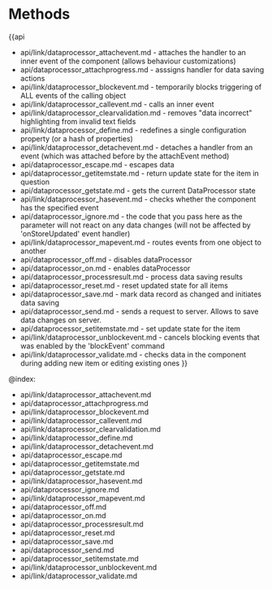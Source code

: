 Methods
=======

{{api
- api/link/dataprocessor_attachevent.md - attaches the handler to an inner event of the component (allows behaviour customizations)
- api/dataprocessor_attachprogress.md - asssigns handler for data saving actions
- api/link/dataprocessor_blockevent.md - temporarily blocks triggering of ALL events of the calling object
- api/link/dataprocessor_callevent.md - calls an inner event
- api/link/dataprocessor_clearvalidation.md - removes "data incorrect" highlighting from invalid text fields
- api/link/dataprocessor_define.md - redefines a single configuration property (or a hash of properties)
- api/link/dataprocessor_detachevent.md - detaches a handler from an event (which was attached before by the attachEvent method)
- api/dataprocessor_escape.md - escapes data
- api/dataprocessor_getitemstate.md - return update state for the item in question
- api/dataprocessor_getstate.md - gets the current DataProcessor state
- api/link/dataprocessor_hasevent.md - checks whether the component has the specified event
- api/dataprocessor_ignore.md - the code that you pass here as the parameter will not react on any data changes (will not be affected by 'onStoreUpdated' event handler)
- api/link/dataprocessor_mapevent.md - routes events from one object to another
- api/dataprocessor_off.md - disables dataProcessor
- api/dataprocessor_on.md - enables dataProcessor
- api/dataprocessor_processresult.md - process data saving results
- api/dataprocessor_reset.md - reset updated state for all items
- api/dataprocessor_save.md - mark data record as changed and initiates data saving
- api/dataprocessor_send.md - sends a request to server. Allows to save data changes on server.
- api/dataprocessor_setitemstate.md - set update state for the item
- api/link/dataprocessor_unblockevent.md - cancels blocking events that was enabled by the 'blockEvent' command
- api/link/dataprocessor_validate.md - checks data in the component during adding new item or editing existing ones
}}

@index:
- api/link/dataprocessor_attachevent.md
- api/dataprocessor_attachprogress.md
- api/link/dataprocessor_blockevent.md
- api/link/dataprocessor_callevent.md
- api/link/dataprocessor_clearvalidation.md
- api/link/dataprocessor_define.md
- api/link/dataprocessor_detachevent.md
- api/dataprocessor_escape.md
- api/dataprocessor_getitemstate.md
- api/dataprocessor_getstate.md
- api/link/dataprocessor_hasevent.md
- api/dataprocessor_ignore.md
- api/link/dataprocessor_mapevent.md
- api/dataprocessor_off.md
- api/dataprocessor_on.md
- api/dataprocessor_processresult.md
- api/dataprocessor_reset.md
- api/dataprocessor_save.md
- api/dataprocessor_send.md
- api/dataprocessor_setitemstate.md
- api/link/dataprocessor_unblockevent.md
- api/link/dataprocessor_validate.md



